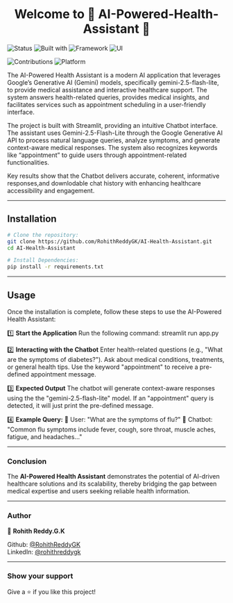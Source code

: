 <h1 align="center">Welcome to 🤖 AI-Powered-Health-Assistant 👋</h1>

![Status](https://img.shields.io/badge/status-active-brightgreen)
![Built with](https://img.shields.io/badge/built%20with-Python-blue)
![Framework](https://img.shields.io/badge/framework-Streamlit-red)
![UI](https://img.shields.io/badge/interface-Web%20App-lightblue)

![Contributions](https://img.shields.io/badge/contributions-welcome-orange)
![Platform](https://img.shields.io/badge/platform-Any--OS-important)

The AI-Powered Health Assistant is a modern AI application that leverages Google’s Generative AI (Gemini) models, specifically gemini-2.5-flash-lite, to provide medical assistance and interactive healthcare support. The system answers health-related queries, provides medical insights, and facilitates services such as appointment scheduling in a user-friendly interface.

The project is built with Streamlit, providing an intuitive Chatbot interface. The assistant uses Gemini-2.5-Flash-Lite through the Google Generative AI API to process natural language queries, analyze symptoms, and generate context-aware medical responses. The system also recognizes keywords like “appointment” to guide users through appointment-related functionalities.

Key results show that the Chatbot delivers accurate, coherent, informative responses,and downlodable chat history with enhancing healthcare accessibility and engagement.

---

## Installation

```bash
# Clone the repository:
git clone https://github.com/RohithReddyGK/AI-Health-Assistant.git
cd AI-Health-Assistant

# Install Dependencies:
pip install -r requirements.txt
```

---

## Usage
Once the installation is complete, follow these steps to use the AI-Powered Health Assistant:

1️⃣ **Start the Application**
Run the following command:
streamlit run app.py

2️⃣ **Interacting with the Chatbot**
Enter health-related questions (e.g., "What are the symptoms of diabetes?").
Ask about medical conditions, treatments, or general health tips.
Use the keyword "appointment" to receive a pre-defined appointment message.

3️⃣ **Expected Output**
The chatbot will generate context-aware responses using the the "gemini-2.5-flash-lite" model.
If an "appointment" query is detected, it will just print the pre-defined message.

4️⃣ **Example Query:**
💬 User: "What are the symptoms of flu?"
🤖 Chatbot: "Common flu symptoms include fever, cough, sore throat, muscle aches, fatigue, and headaches..."

---

### Conclusion
The **AI-Powered Health Assistant** demonstrates the potential of AI-driven healthcare solutions and its scalability, thereby bridging the gap between medical expertise and users seeking reliable health information.

---

### Author
👤 **Rohith Reddy.G.K**

Github: [@RohithReddyGK](https://github.com/RohithReddyGK)  
LinkedIn: [@rohithreddygk](https://linkedin.com/in/rohithreddygk)

---

### Show your support
Give a ⭐️ if you like this project!
